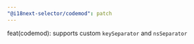 ```yaml
---
"@i18next-selector/codemod": patch
---
```


feat(codemod): supports custom `keySeparator` and `nsSeparator`
